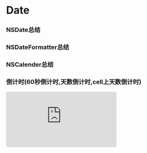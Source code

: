 # Date
### NSDate总结

### NSDateFormatter总结
### NSCalender总结
### 倒计时(60秒倒计时,天数倒计时,cell上天数倒计时)
![](http://www.cnblogs.com/mancong/p/6214277.html)
